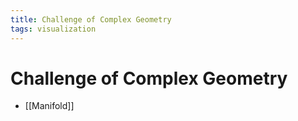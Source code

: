```yaml
---
title: Challenge of Complex Geometry
tags: visualization
---
```


# Challenge of Complex Geometry
- [[Manifold]]




























